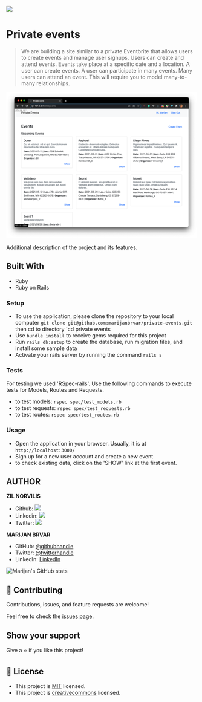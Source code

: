 ![](https://img.shields.io/badge/Microverse-blueviolet)

# Private events

> We are building a site similar to a private Eventbrite that allows users to create events and manage user signups. Users can create and attend events. Events take place at a specific date and a location.  A user can create events. A user can participate in many events. Many users can attend an event. This will require you to model many-to-many relationships.

![screenshot](./app_screenshot.png)

Additional description of the project and its features.

## Built With

- Ruby
- Ruby on Rails

### Setup

- To use the application, please clone the repository to your local computer `git clone git@github.com:marijanbrvar/private-events.git` then cd to directory `cd private events
- Use `bundle install` to receive gems required for this project
- Run `rails db:setup` to create the database, run migration files, and install some sample data
- Activate your rails server by running the command `rails s`

### Tests
For testing we used 'RSpec-rails'. Use the following commands to execute tests for Models, Routes and Requests.
- to test models: `rspec spec/test_models.rb`
- to test requests: `rspec spec/test_requests.rb`
- to test routes: `rspec spec/test_routes.rb`


### Usage
- Open the application in your browser. Usually, it is at `http://localhost:3000/`
- Sign up for a new user account and create a new event
- to check existing data, click on the 'SHOW' link at the first event.

## AUTHOR

**ZIL NORVILIS**

- Github: [![](https://img.shields.io/badge/GitHub-100000?style=for-the-badge&logo=github&logoColor=white)](https://github.com/zilton7)
- Linkedin: [![](https://img.shields.io/badge/LinkedIn-0077B5?style=for-the-badge&logo=linkedin&logoColor=white)](https://www.linkedin.com/in/zil-norvilis/)
- Twitter: [![](https://img.shields.io/badge/Twitter-1DA1F2?style=for-the-badge&logo=twitter&logoColor=white)](https://twitter.com/devnor7)

**MARIJAN BRVAR**

- GitHub: [@githubhandle](https://github.com/marijanbrvar)
- Twitter: [@twitterhandle](https://twitter.com/marijanbrvar)
- LinkedIn: [LinkedIn](https://linkedin.com/in/marijanbrvar)

![Marijan's GitHub stats](https://github-readme-stats.vercel.app/api?username=marijanbrvar&count_private=true&theme=dark&show_icons=true)


## 🤝 Contributing

Contributions, issues, and feature requests are welcome!

Feel free to check the [issues page](https://github.com/marijanbrvar/private-events/issues).

## Show your support

Give a ⭐️ if you like this project!

## 📝 License

- This project is [MIT](https://github.com/marijanbrvar/private-events/blob/development/LICENSE) licensed.
- This project is [creativecommons](https://creativecommons.org/licenses/by-nc/4.0/) licensed.

